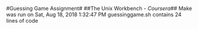 #Guessing Game Assignment#
##The Unix Workbench - *Coursera*##
Make was run on Sat, Aug 18, 2018 1:32:47 PM
guessinggame.sh contains 24 lines of code
